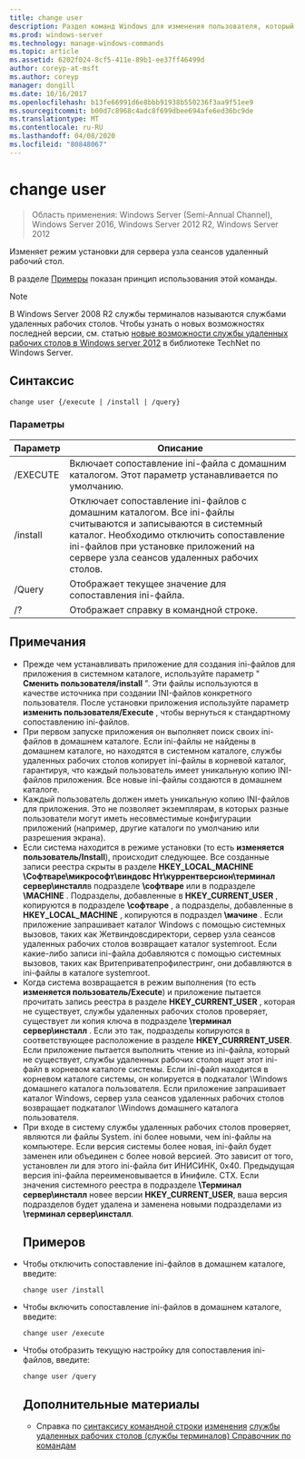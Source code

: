 ```yaml
---
title: change user
description: Раздел команд Windows для изменения пользователя, который изменяет режим установки для сервера узла сеансов удаленный рабочий стол.
ms.prod: windows-server
ms.technology: manage-windows-commands
ms.topic: article
ms.assetid: 6202f024-8cf5-411e-89b1-ee37ff46499d
author: coreyp-at-msft
ms.author: coreyp
manager: dongill
ms.date: 10/16/2017
ms.openlocfilehash: b13fe66991d6e8bbb91938b550236f3aa9f51ee9
ms.sourcegitcommit: b00d7c8968c4adc8f699dbee694afe6ed36bc9de
ms.translationtype: MT
ms.contentlocale: ru-RU
ms.lasthandoff: 04/08/2020
ms.locfileid: "80848067"
---
```

# <a name="change-user"></a>change user

> Область применения: Windows Server (Semi-Annual Channel), Windows Server 2016, Windows Server 2012 R2, Windows Server 2012

Изменяет режим установки для сервера узла сеансов удаленный рабочий стол.

В разделе [Примеры](#BKMK_examples) показан принцип использования этой команды.

> [!NOTE]
> В Windows Server 2008 R2 службы терминалов называются службами удаленных рабочих столов. Чтобы узнать о новых возможностях последней версии, см. статью [новые возможности службы удаленных рабочих столов в Windows server 2012](https://technet.microsoft.com/library/hh831527) в библиотеке TechNet по Windows Server.

## <a name="syntax"></a>Синтаксис
```
change user {/execute | /install | /query}
```
### <a name="parameters"></a>Параметры

| Параметр |                                                                                                 Описание                                                                                                  |
|-----------|--------------------------------------------------------------------------------------------------------------------------------------------------------------------------------------------------------------|
| /EXECUTE  |                                                                Включает сопоставление ini-файла с домашним каталогом. Этот параметр устанавливается по умолчанию.                                                                 |
| /install  | Отключает сопоставление ini-файлов с домашним каталогом. Все ini-файлы считываются и записываются в системный каталог. Необходимо отключить сопоставление ini-файлов при установке приложений на сервере узла сеансов удаленных рабочих столов. |
|  /Query   |                                                                             Отображает текущее значение для сопоставления ini-файла.                                                                              |
|    /?     |                                                                                     Отображает справку в командной строке.                                                                                     |

## <a name="remarks"></a>Примечания
- Прежде чем устанавливать приложение для создания ini-файлов для приложения в системном каталоге, используйте параметр " **Сменить пользователя/install** ". Эти файлы используются в качестве источника при создании INI-файлов конкретного пользователя. После установки приложения используйте параметр **изменить пользователя/Execute** , чтобы вернуться к стандартному сопоставлению ini-файлов.
- При первом запуске приложения он выполняет поиск своих ini-файлов в домашнем каталоге. Если ini-файлы не найдены в домашнем каталоге, но находятся в системном каталоге, службы удаленных рабочих столов копирует ini-файлы в корневой каталог, гарантируя, что каждый пользователь имеет уникальную копию INI-файлов приложения. Все новые ini-файлы создаются в домашнем каталоге.
- Каждый пользователь должен иметь уникальную копию INI-файлов для приложения. Это не позволяет экземплярам, в которых разные пользователи могут иметь несовместимые конфигурации приложений (например, другие каталоги по умолчанию или разрешения экрана).
- Если система находится в режиме установки (то есть **изменяется пользователь/Install**), происходит следующее. Все созданные записи реестра скрыты в разделе **HKEY_LOCAL_MACHINE \Софтваре\микрософт\виндовс Нт\куррентверсион\терминал сервер\инсталл**в подразделе **\софтваре** или в подразделе **\MACHINE** . Подразделы, добавленные в **HKEY_CURRENT_USER** , копируются в подразделе **\софтваре** , а подразделы, добавленные в **HKEY_LOCAL_MACHINE** , копируются в подраздел **\мачине** . Если приложение запрашивает каталог Windows с помощью системных вызовов, таких как Жетвиндовсдиректори, сервер узла сеансов удаленных рабочих столов возвращает каталог systemroot. Если какие-либо записи ini-файла добавляются с помощью системных вызовов, таких как Вритеприватепрофилестринг, они добавляются в ini-файлы в каталоге systemroot.
- Когда система возвращается в режим выполнения (то есть **изменяется пользователь/Execute**) и приложение пытается прочитать запись реестра в разделе **HKEY_CURRENT_USER** , которая не существует, службы удаленных рабочих столов проверяет, существует ли копия ключа в подразделе **\терминал сервер\инсталл** . Если это так, подразделы копируются в соответствующее расположение в разделе **HKEY_CURRRENT_USER**. Если приложение пытается выполнить чтение из ini-файла, который не существует, службы удаленных рабочих столов ищет этот ini-файл в корневом каталоге системы. Если ini-файл находится в корневом каталоге системы, он копируется в подкаталог \Windows домашнего каталога пользователя. Если приложение запрашивает каталог Windows, сервер узла сеансов удаленных рабочих столов возвращает подкаталог \Windows домашнего каталога пользователя.
- При входе в систему службы удаленных рабочих столов проверяет, являются ли файлы System. ini более новыми, чем ini-файлы на компьютере. Если версия системы более новая, ini-файл будет заменен или объединен с более новой версией. Это зависит от того, установлен ли для этого ini-файла бит ИНИСИНК, 0x40. Предыдущая версия ini-файла переименовывается в Инифиле. CTX. Если значения системного реестра в подразделе **\Терминал сервер\инсталл** новее версии **HKEY_CURRENT_USER**, ваша версия подразделов будет удалена и заменена новыми подразделами из **\терминал сервер\инсталл**.
  ## <a name="examples"></a><a name=BKMK_examples></a>Примеров
- Чтобы отключить сопоставление ini-файлов в домашнем каталоге, введите:
  ```
  change user /install
  ```
- Чтобы включить сопоставление ini-файлов в домашнем каталоге, введите:
  ```
  change user /execute
  ```
- Чтобы отобразить текущую настройку для сопоставления ini-файлов, введите:
  ```
  change user /query
  ```
  ## <a name="additional-references"></a>Дополнительные материалы
  - Справка по [синтаксису командной строки](command-line-syntax-key.md)
  [изменения](change.md)
  [службы удаленных рабочих столов (службы терминалов) Справочник по командам](remote-desktop-services-terminal-services-command-reference.md)
